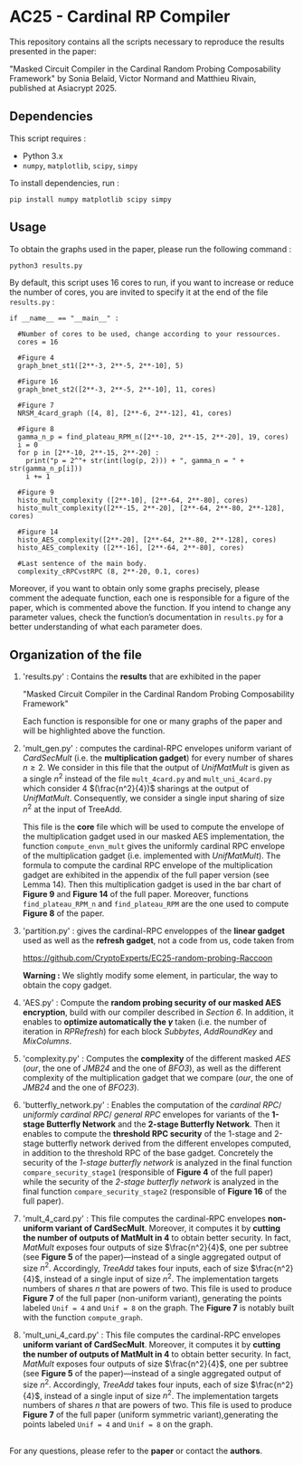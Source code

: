 # AC25 - Cardinal RP Compiler

This repository contains all the scripts necessary to reproduce the results presented in the paper:

"Masked Circuit Compiler in the Cardinal Random Probing Composability Framework" by Sonia Belaïd, Victor Normand and Matthieu Rivain, published at Asiacrypt 2025.

## Dependencies

This script requires : 
  - Python 3.x
  - `numpy`, `matplotlib`, `scipy`, `simpy`

To install dependencies, run :

`pip install numpy matplotlib scipy simpy`

## Usage

To obtain the graphs used in the paper, please run the following command : 

`python3 results.py`


By default, this script uses $16$ cores to run, if you want to increase or 
reduce the number of cores, you are invited to specify it at the end of the 
file `results.py` :

```
if __name__ == "__main__" :
  
  #Number of cores to be used, change according to your ressources.
  cores = 16

  #Figure 4
  graph_bnet_st1([2**-3, 2**-5, 2**-10], 5)

  #Figure 16
  graph_bnet_st2([2**-3, 2**-5, 2**-10], 11, cores)

  #Figure 7 
  NRSM_4card_graph ([4, 8], [2**-6, 2**-12], 41, cores)
  
  #Figure 8
  gamma_n_p = find_plateau_RPM_n([2**-10, 2**-15, 2**-20], 19, cores)
  i = 0 
  for p in [2**-10, 2**-15, 2**-20] :
    print("p = 2^"+ str(int(log(p, 2))) + ", gamma_n = " + str(gamma_n_p[i]))
    i += 1

  #Figure 9 
  histo_mult_complexity ([2**-10], [2**-64, 2**-80], cores)
  histo_mult_complexity([2**-15, 2**-20], [2**-64, 2**-80, 2**-128], cores)

  #Figure 14 
  histo_AES_complexity([2**-20], [2**-64, 2**-80, 2**-128], cores)
  histo_AES_complexity ([2**-16], [2**-64, 2**-80], cores)

  #Last sentence of the main body.
  complexity_cRPCvstRPC (8, 2**-20, 0.1, cores)
```

Moreover, if you want to obtain only some graphs precisely, please comment the 
adequate function, each one is responsible for a figure of the paper, which is 
commented above the function.
If you intend to change any parameter values, check the function’s documentation 
in `results.py` for a better understanding of what each parameter does.


## Organization of the file

  1. 'results.py' : Contains the **results** that are exhibited in the paper  
    
        "Masked Circuit Compiler in the Cardinal Random Probing Composability 
    Framework"
        
        Each function is responsible for one or many graphs of the paper and 
    will be highlighted above the function. 

  2. 'mult_gen.py' : computes the cardinal-RPC envelopes uniform variant of 
  *CardSecMult* (i.e. the **multiplication gadget**) for every number of shares 
  $n \geq 2$. We consider in this file 
  that the output of *UnifMatMult* is given as a single $n^2$ instead of the 
  file ``mult_4card.py`` and ``mult_uni_4card.py`` which consider 4 
  $(\frac{n^2}{4})$ sharings at the output of *UnifMatMult*.
  Consequently, we consider a single input sharing of size $n^2$ at the input of 
  TreeAdd. 

      This file is the **core** file which will be used to compute the envelope of 
  the multiplication gadget used in our masked AES implementation, the function 
  `compute_envn_mult` gives the uniformly cardinal RPC envelope of the 
  multiplication gadget (i.e. implemented with *UnifMatMult*). The formula to 
  compute the cardinal RPC envelope of the multiplication gadget are exhibited 
  in the appendix of the full paper version (see Lemma 14). 
  Then this multiplication gadget is used in the bar chart of **Figure 9** and 
  **Figure 14** of the full paper.
  Moreover, functions `find_plateau_RPM_n` and `find_plateau_RPM` are the one 
  used to compute **Figure 8** of the paper. 

  3. 'partition.py' : gives the cardinal-RPC enveloppes of the **linear gadget** 
  used as well as the **refresh gadget**, not a code from us, code taken from 

      https://github.com/CryptoExperts/EC25-random-probing-Raccoon
  
      **Warning :** We slightly modify some element, in particular, the way to 
  obtain the copy gadget. 
   
  4. 'AES.py' : Compute the 
  **random probing security of our masked AES encryption**, 
  build with our compiler described in *Section 6*. In addition,
  it enables to **optimize automatically the $\gamma$** taken (i.e. the number of 
  iteration in *RPRefresh*) for each block *Subbytes*, *AddRoundKey* and 
  *MixColumns*.

  5. 'complexity.py' : Computes the **complexity** of the different masked *AES* 
  (*our*, the one of *JMB24* and the one of *BFO3*), as well as the 
  different complexity of the multiplication gadget that we compare (*our*, 
  the one of *JMB24* and the one of *BFO23*). 


  6. 'butterfly_network.py' : Enables the computation of the *cardinal RPC*/ 
  *uniformly cardinal RPC*/ *general RPC* envelopes for variants of the 
  **1-stage Butterfly Network** and the **2-stage Butterfly Network**. 
  Then it enables to compute the **threshold RPC security** of the 1-stage and 
  2-stage butterfly network derived from the different envelopes computed, in 
  addition to the threshold RPC of the base gadget.
  Concretely the security of the *1-stage butterfly network* is analyzed in the 
  final function `compare_security_stage1` (responsible of **Figure 4** of the 
  full paper) while the security of the *2-stage butterfly network* is analyzed 
  in the final function `compare_security_stage2` (responsible of **Figure 16** 
  of the full paper).


  7. 'mult_4_card.py' : This file computes the cardinal-RPC envelopes 
  **non-uniform variant of CardSecMult**.
  Moreover, it computes it by **cutting the number of outputs of MatMult in 4** 
  to obtain better security. In fact, *MatMult* exposes four outputs of size 
  $\frac{n^2}{4}$, one per subtree (see **Figure 5** of the paper)—instead of a 
  single aggregated output of size $n^2$. 
  Accordingly, *TreeAdd* takes four inputs, each of size $\frac{n^2}{4}$, 
  instead of a single input of size $n^2$. 
  The implementation targets numbers of shares $n$ that are powers of two.
  This file is used to produce **Figure 7** of the full paper (non-uniform 
  variant), generating the points labeled `Unif = 4` and `Unif = 8` on the 
  graph. The **Figure 7** is notably built with the function ``compute_graph``.
  
  8. 'mult_uni_4_card.py' : This file computes the cardinal-RPC envelopes 
  **uniform variant of CardSecMult**.
  Moreover, it computes it by **cutting the number of outputs of MatMult in 4** 
  to obtain better security. 
  In fact, *MatMult* exposes four outputs of size $\frac{n^2}{4}$, 
  one per subtree (see **Figure 5** of the paper)—instead of a single aggregated 
  output of size $n^2$. 
  Accordingly, *TreeAdd* takes four inputs, each of size $\frac{n^2}{4}$, 
  instead of a single input of size $n^2$. 
  The implementation targets numbers of shares $n$ that are powers of two.
  This file is used to produce **Figure 7** of the full paper (uniform symmetric 
  variant),generating the points labeled `Unif = 4` and `Unif = 8` on the graph.

##

For any questions, please refer to the **paper** or contact the **authors**.
 


  
  




  
  
  
  
